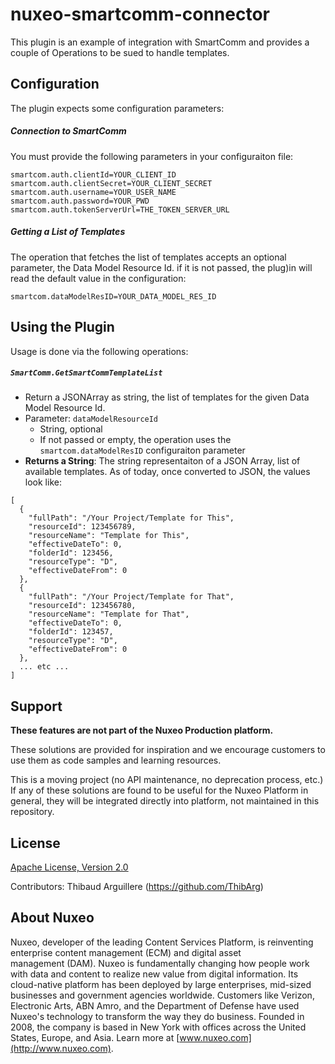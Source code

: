 # nuxeo-smartcomm-connector

This plugin is an example of integration with SmartComm and provides a couple of Operations to be sued to handle templates.

## Configuration
The plugin expects some configuration parameters:

##### Connection to SmartComm
You must provide the following parameters in your configuraiton file:

```
smartcom.auth.clientId=YOUR_CLIENT_ID
smartcom.auth.clientSecret=YOUR_CLIENT_SECRET
smartcom.auth.username=YOUR_USER_NAME
smartcom.auth.password=YOUR_PWD
smartcom.auth.tokenServerUrl=THE_TOKEN_SERVER_URL
```

##### Getting a List of Templates

The operation that fetches the list of templates accepts an optional parameter, the Data Model Resource Id. if it is not passed, the plug)in will read the default value in the configuration:
```
smartcom.dataModelResID=YOUR_DATA_MODEL_RES_ID
```

## Using the Plugin
Usage is done via the following operations:

##### `SmartComm.GetSmartCommTemplateList`
* Return a JSONArray as string, the list of templates for the given Data Model Resource Id.
* Parameter: `dataModelResourceId`
  * String, optional
  * If not passed or empty, the operation uses the `smartcom.dataModelResID` configuraiton parameter
* **Returns a String**: The string representaiton of a JSON Array, list of available templates. As of today, once converted to JSON, the values look like:

```
[
  {
    "fullPath": "/Your Project/Template for This",
    "resourceId": 123456789,
    "resourceName": "Template for This",
    "effectiveDateTo": 0,
    "folderId": 123456,
    "resourceType": "D",
    "effectiveDateFrom": 0
  },
  {
    "fullPath": "/Your Project/Template for That",
    "resourceId": 123456780,
    "resourceName": "Template for That",
    "effectiveDateTo": 0,
    "folderId": 123457,
    "resourceType": "D",
    "effectiveDateFrom": 0
  },
  ... etc ...
]
```


## Support

**These features are not part of the Nuxeo Production platform.**

These solutions are provided for inspiration and we encourage customers to use them as code samples and learning resources.

This is a moving project (no API maintenance, no deprecation process, etc.) If any of these solutions are found to be useful for the Nuxeo Platform in general, they will be integrated directly into platform, not maintained in this repository.


## License

[Apache License, Version 2.0](http://www.apache.org/licenses/LICENSE-2.0)

Contributors:
Thibaud Arguillere (https://github.com/ThibArg)

## About Nuxeo

Nuxeo, developer of the leading Content Services Platform, is reinventing enterprise content management (ECM) and digital asset management (DAM). Nuxeo is fundamentally changing how people work with data and content to realize new value from digital information. Its cloud-native platform has been deployed by large enterprises, mid-sized businesses and government agencies worldwide. Customers like Verizon, Electronic Arts, ABN Amro, and the Department of Defense have used Nuxeo's technology to transform the way they do business. Founded in 2008, the company is based in New York with offices across the United States, Europe, and Asia. Learn more at [www.nuxeo.com](http://www.nuxeo.com).
